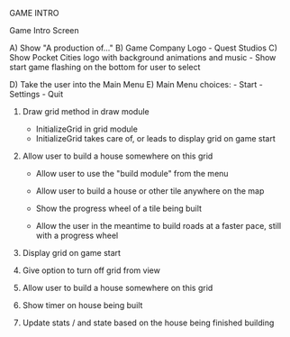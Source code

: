 
GAME INTRO

Game Intro Screen

A) Show "A production of..." 
B) Game Company Logo - Quest Studios 
C) Show Pocket Cities logo with background animations and music
    - Show start game flashing on the bottom for user to select
    
    
D) Take the user into the Main Menu 
E) Main Menu choices: 
    - Start
    - Settings
    - Quit



1. Draw grid method in draw module 
    - InitializeGrid in grid module
    - InitializeGrid takes care of, or leads to display grid on game start

2. Allow user to build a house somewhere on this grid 
    - Allow user to use the "build module" from the menu 
    - Allow user to build a house or other tile anywhere on the map 
    - Show the progress wheel of a tile being built 
    
    - Allow the user in the meantime to build roads at a faster pace, still with a progress wheel 



2. Display grid on game start


3. Give option to turn off grid from view 


4. Allow user to build a house somewhere on this grid 

5. Show timer on house being built

6. Update stats / and state based on the house being finished building 


